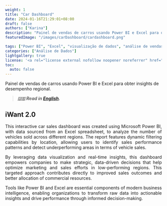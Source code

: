 ```yaml
---
weight: 1
title: "Car Dashboard"
date: 2024-01-16T21:29:01+08:00
draft: false
authors: ["Karina"]
description: "Painel de vendas de carros usando Power BI e Excel para obter insights de desempenho regional."
featuredImage: "/images/carDashboard/cardashboard.png"

tags: ["Power BI", "Excel", "visualização de dados", "análise de vendas", "inteligência empresarial"]
categories: ["Análise de Dados"]
lightgallery: true
license: '<a rel="license external nofollow noopener noreferrer" href="https://creativecommons.org/licenses/by-nc/4.0/" target="_blank">CC BY-NC 4.0</a>'
toc:
  auto: false
---
```


Painel de vendas de carros usando Power BI e Excel para obter insights de desempenho regional.

<!--more-->

> ***🇺🇸 Read in [English](http://karinagante.github.io/car-dashboard/).***

## iWant 2.0

<p align="justify">This interactive car sales dashboard was created using Microsoft Power BI, with data sourced from an Excel spreadsheet, to analyze the number of vehicles sold across different regions. The report features dynamic filtering capabilities by location, allowing users to identify sales performance patterns and detect underperforming areas in terms of vehicle sales. </p>

<p align="justify">By leveraging data visualization and real-time insights, this dashboard empowers companies to make strategic, data-driven decisions that help optimize marketing and sales efforts in low-performing regions. This targeted approach contributes directly to improved sales outcomes and better allocation of commercial resources.</p>

<p align="justify">Tools like Power BI and Excel are essential components of modern business intelligence, enabling organizations to transform raw data into actionable insights and drive performance through informed decision-making.</p>